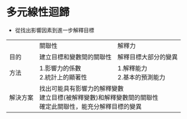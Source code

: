# 多元線性迴歸
*   從找出影響因素到進一步解釋目標
<table>
    <tr>
        <td> </td>
		<td>關聯性</td>
		<td>解釋力</td>
    </tr>
    <tr>
        <td>目的</td>
		<td>建立目標和變數間的關聯性</td>
		<td>解釋目標大部分的變異</td>
    </tr>
    <tr>
        <td>方法</td>
		<td>1.影響力的係數<br>2.統計上的顯著性</td>
		<td>1.解釋能力<br>2.基本的預測能力</td>
    </tr>
    <tr>
        <td>解決方案</td>
		    <td colspan="2">找出可能具有影響力的解釋變數<br>建立目標(被解釋變數)和解釋變數間的關聯性<br>確定此關聯性，能充分解釋目標的變異</td>
    </tr>	
</table>
